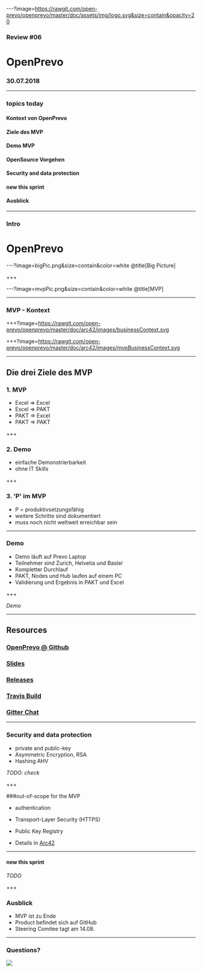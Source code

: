 ---?image=https://rawgit.com/open-prevo/openprevo/master/doc/assets/img/logo.svg&size=contain&opacity=20

### Review #06
# OpenPrevo
### 30.07.2018

---

### topics today

#### Kontext von OpenPrevo
#### Ziele des MVP
#### Demo MVP
#### OpenSource Vorgehen
#### Security and data protection
#### new this sprint
#### Ausblick

---

### Intro
# OpenPrevo

---?image=bigPic.png&size=contain&color=white @title[Big Picture]

+++

---?image=mvpPic.png&size=contain&color=white @title[MVP]

---

### MVP - Kontext

+++?image=https://rawgit.com/open-prevo/openprevo/master/doc/arc42/images/businessContext.svg

+++?image=https://rawgit.com/open-prevo/openprevo/master/doc/arc42/images/mvpBusinessContext.svg


---

## Die drei Ziele des MVP
### 1. MVP
- Excel => Excel
- Excel => PAKT
- PAKT => Excel
- PAKT => PAKT

+++

### 2. Demo
- einfache Demonstrierbarkeit
- ohne IT Skills

+++

### 3. 'P' im MVP
- P = produktivsetzungsfähig
- weitere Schritte sind dokumentiert
- muss noch nicht weltweit erreichbar sein

---

### Demo

- Demo läuft auf Prevo Laptop
- Teilnehmer sind Zurich, Helvetia und Basler
- Kompletter Durchlauf
- PAKT, Nodes und Hub laufen auf einem PC
- Validierung und Ergebnis in PAKT und Excel

+++

*Demo*

---

## Resources

### [OpenPrevo @ Github](https://github.com/open-prevo)
### [Slides](https://github.com/open-prevo/slides)
### [Releases](https://github.com/open-prevo/openprevo/releases)
### [Travis Build](https://travis-ci.org/open-prevo/openprevo)
### [Gitter Chat](https://gitter.im/open-prevo/Lobby)

---

### Security and data protection

- private and public-key
- Asymmetric Encryption, RSA
- Hashing AHV

_TODO: check_

+++

###out-of-scope for the MVP
- authentication
- Transport-Layer Security (HTTPS)
- Public Key Registry

- Details in [Arc42](https://open-prevo.github.io/openprevo/#_security_and_data_protection)
---

#### new this sprint

_TODO_

+++

### Ausblick

- MVP ist zu Ende
- Product befindet sich auf GitHub
- Steering Comitee tagt am 14.08.

---
### Questions?

<img src="https://staffino.com/blog/wp-content/uploads/2016/09/594042-2.jpg"/>
